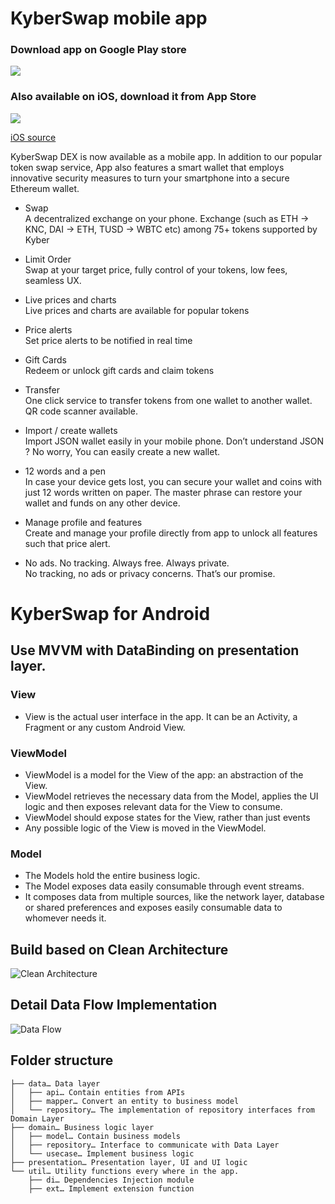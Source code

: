 
  
    
# KyberSwap mobile app    
### Download app on Google Play store 
[<img src="https://kyberswap.com/app/images/google_play_store.svg">](https://play.google.com/store/apps/details?id=com.kyberswap.android)      
      
### Also available on iOS, download it from App Store 
[<img src="https://kyberswap.com/app/images/apple_store.svg">](https://itunes.apple.com/us/app/kyberswap/id1453691309)      
      
[iOS source](https://github.com/KyberNetwork/KyberSwap-iOS)      
      
      
KyberSwap DEX is now available as a mobile app. In addition to our popular token swap service, App also features a smart wallet that employs innovative security measures to turn your smartphone into a secure Ethereum wallet.      
      
- Swap      
A decentralized exchange on your phone. Exchange (such as ETH -> KNC, DAI -> ETH, TUSD -> WBTC etc) among 75+ tokens supported by Kyber      
      
- Limit Order      
Swap at your target price, fully control of your tokens, low fees, seamless UX.       
      
- Live prices and charts      
Live prices and charts are available for popular tokens      
      
      
- Price alerts      
Set price alerts to be notified in real time       
      
      
- Gift Cards      
Redeem or unlock gift cards and claim tokens      
      
      
- Transfer      
One click service to transfer tokens from one wallet to another wallet. QR code scanner available.      
      
      
- Import / create wallets      
Import JSON wallet easily in your mobile phone. Don’t understand JSON ? No worry, You can easily create a new wallet.      
      
      
- 12 words and a pen      
In case your device gets lost, you can secure your wallet and coins with just 12 words written on paper. The master phrase can restore your wallet and funds on any other device.      
      
      
- Manage profile and features      
Create and manage your profile directly from app to unlock all features such that price alert.      
      
      
- No ads. No tracking. Always free. Always private.      
No tracking, no ads or privacy concerns. That’s our promise.      
      
# KyberSwap for Android  
## Use MVVM with DataBinding on presentation layer.  
### View  
* View is the actual user interface in the app. It can be an Activity, a Fragment or any custom Android View.       
### ViewModel  
* ViewModel is a model for the View of the app: an abstraction of the View.       
* ViewModel retrieves the necessary data from the Model, applies the UI logic and then exposes relevant data for the View to consume.       
* ViewModel should expose states for the View, rather than just events  
* Any possible logic of the View is moved in the ViewModel.  
### Model  
* The Models hold the entire business logic.  
* The Model exposes data easily consumable through event streams.       
* It composes data from multiple sources, like the network layer, database or shared preferences and exposes easily consumable data to whomever needs it.       
## Build based on Clean Architecture  
![Clean Architecture](https://8thlight.com/blog/assets/posts/2012-08-13-the-clean-architecture/CleanArchitecture-8d1fe066e8f7fa9c7d8e84c1a6b0e2b74b2c670ff8052828f4a7e73fcbbc698c.jpg)      
## Detail Data Flow Implementation  
![Data Flow](https://github.com/KyberNetwork/kyberswap-android/blob/develop/images/clean_architecture_flow.svg)      
  
## Folder structure  
```  
├── data… Data layer 
│   ├── api… Contain entities from APIs 
│   ├── mapper… Convert an entity to business model 
│   └── repository… The implementation of repository interfaces from Domain Layer 
├── domain… Business logic layer 
│   ├── model… Contain business models 
│   ├── repository… Interface to communicate with Data Layer 
│   └── usecase… Implement business logic 
├── presentation… Presentation layer, UI and UI logic 
└── util… Utility functions every where in the app.      
    ├── di… Dependencies Injection module     
    ├── ext… Implement extension function 
```